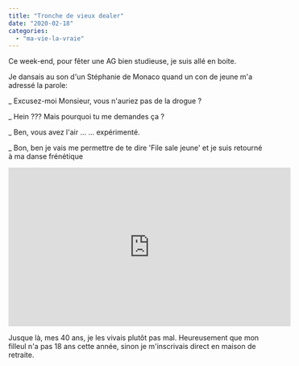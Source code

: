 ```yaml
---
title: "Tronche de vieux dealer"
date: "2020-02-18"
categories: 
  - "ma-vie-la-vraie"
---
```


Ce week-end, pour fêter une AG bien studieuse, je suis allé en boite.

Je dansais au son d'un Stéphanie de Monaco quand un con de jeune m'a adressé la parole:

\_ Excusez-moi Monsieur, vous n'auriez pas de la drogue ?

\_ Hein ??? Mais pourquoi tu me demandes ça ?

\_ Ben, vous avez l'air ... ... expérimenté.

\_ Bon, ben je vais me permettre de te dire 'File sale jeune' et je suis retourné à ma danse frénétique 

<iframe src="https://www.youtube.com/embed/7EzKZpg-cVg" width="560" height="315" frameborder="0" allowfullscreen="allowfullscreen"></iframe>

Jusque là, mes 40 ans, je les vivais plutôt pas mal. Heureusement que mon filleul n'a pas 18 ans cette année, sinon je m'inscrivais direct en maison de retraite.

